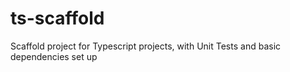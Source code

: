# ts-scaffold
Scaffold project for Typescript projects, with Unit Tests and basic dependencies set up
